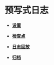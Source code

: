 # 预写式日志<a name="ZH-CN_TOPIC_0289899971"></a>

-   **[设置](设置.md)**  

-   **[检查点](检查点.md)**  

-   **[日志回放](日志回放.md)**  

-   **[归档](归档.md)**  


